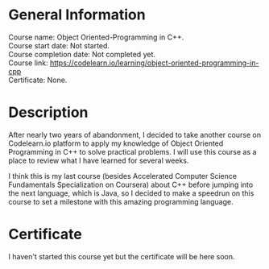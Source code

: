 # General Information

Course name: Object Oriented-Programming in C++.\
Course start date: Not started.\
Course completion date: Not completed yet.\
Course link: https://codelearn.io/learning/object-oriented-programming-in-cpp \
Certificate: None.

# Description

After nearly two years of abandonment, I decided to take another course on Codelearn.io platform to apply my knowledge of Object Oriented Programming in C++ to solve practical problems. I will use this course as a place to review what I have learned for several weeks. 

I think this is my last course (besides Accelerated Computer Science Fundamentals Specialization on Coursera) about C++ before jumping into the next language, which is Java, so I decided to make a speedrun on this course to set a milestone with this amazing programming language.

# Certificate

I haven't started this course yet but the certificate will be here soon.
